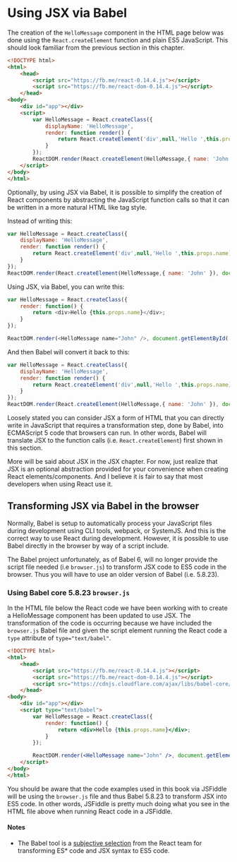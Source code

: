 # Using JSX via Babel

The creation of the `HelloMessage` component in the HTML page below was done using the `React.createElement` function and plain ES5 JavaScript. This should look familiar from the previous section in this chapter.

```html
<!DOCTYPE html>
<html>
    <head>
        <script src="https://fb.me/react-0.14.4.js"></script>
        <script src="https://fb.me/react-dom-0.14.4.js"></script>
    </head>
<body>
    <div id="app"></div>
    <script>
        var HelloMessage = React.createClass({
            displayName: 'HelloMessage',
            render: function render() {
                return React.createElement('div',null,'Hello ',this.props.name);
            }
        });
        ReactDOM.render(React.createElement(HelloMessage,{ name: 'John' }), document.getElementById('app'));
    </script>
</body>
</html>
```

Optionally, by using JSX via Babel, it is possible to simplify the creation of React components by abstracting the JavaScript function calls so that it can be written in a more natural HTML like tag style.

Instead of writing this:

```javascript
var HelloMessage = React.createClass({
    displayName: 'HelloMessage',
    render: function render() {
        return React.createElement('div',null,'Hello ',this.props.name);
    }
});
ReactDOM.render(React.createElement(HelloMessage,{ name: 'John' }), document.getElementById('app'));
```

Using JSX, via Babel, you can write this:

```javascript
var HelloMessage = React.createClass({
    render: function() {
        return <div>Hello {this.props.name}</div>;
    }
});

ReactDOM.render(<HelloMessage name="John" />, document.getElementById('app'));
```

And then Babel will convert it back to this:

```javascript
var HelloMessage = React.createClass({
    displayName: 'HelloMessage',
    render: function render() {
        return React.createElement('div',null,'Hello ',this.props.name);
    }
});
ReactDOM.render(React.createElement(HelloMessage,{ name: 'John' }), document.getElementById('app'));
```

Loosely stated you can consider JSX a form of HTML that you can directly write in JavaScript that requires a transformation step, done by Babel, into ECMAScript 5 code that browsers can run. In other words, Babel will translate JSX to the function calls (i.e. `React.createElement`) first shown in this section.

More will be said about JSX in the JSX chapter. For now, just realize that JSX is an optional abstraction provided for your convenience when creating React elements/components. And I believe it is fair to say that most developers when using React use it.

## Transforming JSX via Babel in the browser

Normally, Babel is setup to automatically process your JavaScript files during development using CLI tools, webpack, or SystemJS. And this is the correct way to use React during development. However, it is possible to use Babel directly in the browser by way of a script include.

The Babel project unfortunately, as of Babel 6, will no longer provide the script file needed (i.e `browser.js`) to transform JSX code to ES5 code in the browser. Thus you will have to use an older version of Babel (i.e. 5.8.23).

### Using Babel core 5.8.23 `browser.js`

In the HTML file below the React code we have been working with to create a HelloMessage component has been updated to use JSX. The transformation of the code is occurring because we have included the `browser.js` Babel file and given the script element running the React code a `type` attribute of `type="text/babel"`.

```html
<!DOCTYPE html>
<html>
    <head>
        <script src="https://fb.me/react-0.14.4.js"></script>
        <script src="https://fb.me/react-dom-0.14.4.js"></script>
        <script src="https://cdnjs.cloudflare.com/ajax/libs/babel-core/5.8.23/browser.min.js"></script>
    </head>
<body>
    <div id="app"></div>
    <script type="text/babel">
        var HelloMessage = React.createClass({
            render: function() {
                return <div>Hello {this.props.name}</div>;
            }
        });

        ReactDOM.render(<HelloMessage name="John" />, document.getElementById('app'));
    </script>
</body>
</html>
```

You should be aware that the code examples used in this book via JSFiddle will be using the `browser.js` file and thus Babel 5.8.23 to transform JSX into ES5 code. In other words, JSFiddle is pretty much doing what you see in the HTML file above when running React code in a JSFiddle.

#### Notes

* The Babel tool is a [subjective selection](https://facebook.github.io/react/blog/2015/09/10/react-v0.14-rc1.html#compiler-optimizations) from the React team for transforming ES* code and JSX syntax to ES5 code.